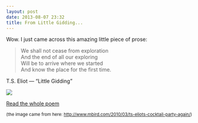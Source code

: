 ```yaml
---
layout: post
date: 2013-08-07 23:32
title: From Little Gidding...
---
```


Wow. I just came across this amazing little piece of prose:

> We shall not cease from exploration    
And the end of all our exploring    
Will be to arrive where we started    
And know the place for the first time.

T.S. Eliot — “Little Gidding”

<img src="http://notes.ookb.co/img/tseliot2.png" class="img-circle" />

[Read the whole poem](http://www.columbia.edu/itc/history/winter/w3206/edit/tseliotlittlegidding.html)

<small>(the image came from here: http://www.mbird.com/2010/03/ts-eliots-cocktail-party-again/)</small>